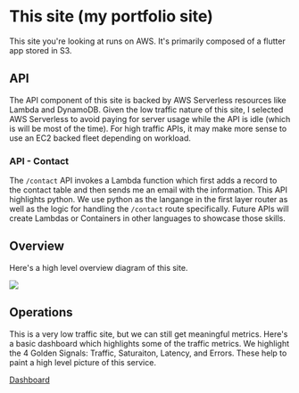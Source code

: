 # This site (my portfolio site)

This site you're looking at runs on AWS. It's primarily composed of a flutter app stored in S3.

## API

The API component of this site is backed by AWS Serverless resources like Lambda and DynamoDB. Given the low traffic nature of this site, I selected AWS Serverless to avoid paying for server usage while the API is idle (which is will be most of the time). For high traffic APIs, it may make more sense to use an EC2 backed fleet depending on workload.

### API - Contact

The `/contact` API invokes a Lambda function which first adds a record to the contact table and then sends me an email with the information. This API highlights python. We use python as the langange in the first layer router as well as the logic for handling the `/contact` route specifically. Future APIs will create Lambdas or Containers in other languages to showcase those skills.

## Overview

Here's a high level overview diagram of this site.

![](resource:images/casey-boyer-brand-diagram_834x600.png)

## Operations

This is a very low traffic site, but we can still get meaningful metrics. Here's a basic dashboard which highlights some of the traffic metrics. We highlight the 4 Golden Signals: Traffic, Saturaiton, Latency, and Errors. These help to paint a high level picture of this service.

[Dashboard](https://cloudwatch.amazonaws.com/dashboard.html?dashboard=casey-boyer-brand-dev&start=PT72H&end=null&context=eyJSIjoidXMtZWFzdC0xIiwiRCI6ImN3LWRiLTM2NjA2OTYzNjQxNiIsIlUiOiJ1cy1lYXN0LTFfNndFTzdnRExtIiwiQyI6IjNqZ2w5dTluM2Fkbzgzb205aTUyb29uMmdlIiwiSSI6InVzLWVhc3QtMTpkN2M4YjI0ZC0yZjhmLTRlNjYtODIxNC1iM2ZjMzAwMzcxYTkiLCJNIjoiUHVibGljIn0=)
